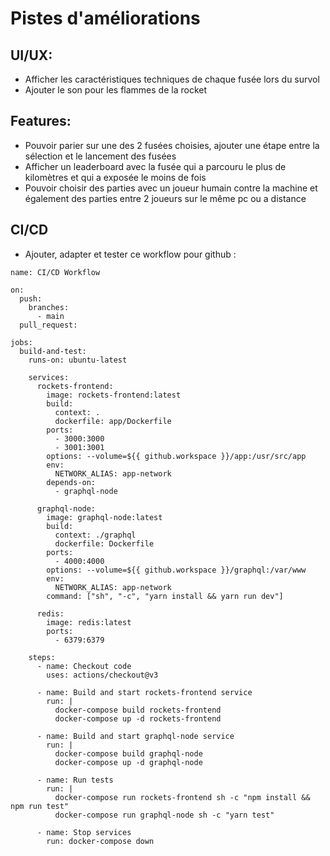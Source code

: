 # Pistes d'améliorations

## UI/UX:
- Afficher les caractéristiques techniques de chaque fusée lors du survol
- Ajouter le son pour les flammes de la rocket

## Features:
- Pouvoir parier sur une des 2 fusées choisies, ajouter une étape entre la sélection et le lancement des fusées
- Afficher un leaderboard avec la fusée qui a parcouru le plus de kilomètres et qui a exposée le moins de fois
- Pouvoir choisir des parties avec un joueur humain contre la machine et également des parties entre 2 joueurs sur le même pc ou a distance

## CI/CD

- Ajouter, adapter et tester ce workflow pour github :
```
name: CI/CD Workflow

on:
  push:
    branches:
      - main
  pull_request:

jobs:
  build-and-test:
    runs-on: ubuntu-latest

    services:
      rockets-frontend:
        image: rockets-frontend:latest
        build:
          context: .
          dockerfile: app/Dockerfile
        ports:
          - 3000:3000
          - 3001:3001
        options: --volume=${{ github.workspace }}/app:/usr/src/app
        env:
          NETWORK_ALIAS: app-network
        depends-on:
          - graphql-node

      graphql-node:
        image: graphql-node:latest
        build:
          context: ./graphql
          dockerfile: Dockerfile
        ports:
          - 4000:4000
        options: --volume=${{ github.workspace }}/graphql:/var/www
        env:
          NETWORK_ALIAS: app-network
        command: ["sh", "-c", "yarn install && yarn run dev"]

      redis:
        image: redis:latest
        ports:
          - 6379:6379

    steps:
      - name: Checkout code
        uses: actions/checkout@v3

      - name: Build and start rockets-frontend service
        run: |
          docker-compose build rockets-frontend
          docker-compose up -d rockets-frontend

      - name: Build and start graphql-node service
        run: |
          docker-compose build graphql-node
          docker-compose up -d graphql-node

      - name: Run tests
        run: |
          docker-compose run rockets-frontend sh -c "npm install && npm run test"
          docker-compose run graphql-node sh -c "yarn test"

      - name: Stop services
        run: docker-compose down
```
